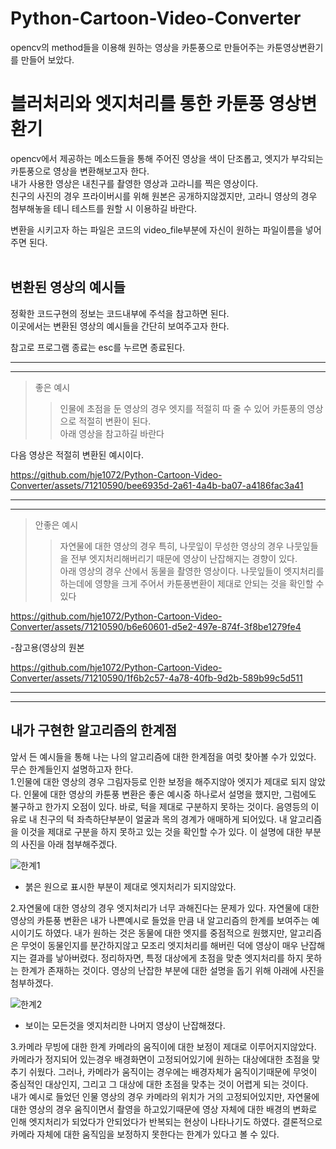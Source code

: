 # Python-Cartoon-Video-Converter
opencv의 method들을 이용해 원하는 영상을 카툰풍으로 만들어주는 카툰영상변환기를 만들어 보았다.

블러처리와 엣지처리를 통한 카툰풍 영상변환기
============================
opencv에서 제공하는 메소드들을 통해 주어진 영상을 색이 단조롭고, 엣지가 부각되는 카툰풍으로 영상을 변환해보고자 한다. <br/> 
내가 사용한 영상은 내친구를 촬영한 영상과 고라니를 찍은 영상이다. <br/> 
친구의 사진의 경우 프라이버시를 위해 원본은 공개하지않겠지만, 고라니 영상의 경우 첨부해놓을 테니 테스트를 원할 시 이용하길 바란다.<br/> 

변환을 시키고자 하는 파일은 코드의 video_file부분에 자신이 원하는 파일이름을 넣어주면 된다.<br/> 
<br/> 


변환된 영상의 예시들
--------------------------
정확한 코드구현의 정보는 코드내부에 주석을 참고하면 된다. <br/>
이곳에서는 변환된 영상의 예시들을 간단히 보여주고자 한다. <br/>

  참고로 프로그램 종료는 esc를 누르면 종료된다. 
* * *
* * *
>좋은 예시
>  >   인물에 초점을 둔 영상의 경우 엣지를 적절히 따 줄 수 있어 카툰풍의 영상으로 적절히 변환이 된다. <br/>
>  >  아래 영상을 참고하길 바란다<br/>


다음 영상은 적절히 변환된 예시이다. <br/>




https://github.com/hje1072/Python-Cartoon-Video-Converter/assets/71210590/bee6935d-2a61-4a4b-ba07-a4186fac3a41


* * *
* * *
>안좋은 예시
>  >  자연물에 대한 영상의 경우 특히, 나뭇잎이 무성한 영상의 경우 나뭇잎들을 전부 엣지처리해버리기 때문에 영상이 난잡해지는 경향이 있다.<br/>
>  > 아래 영상의 경우 산에서 동물을 촬영한 영상이다. 나뭇잎들이 엣지처리를 하는데에 영향을 크게 주어서 카툰풍변환이 제대로 안되는 것을 확인할 수 있다<br/>



https://github.com/hje1072/Python-Cartoon-Video-Converter/assets/71210590/b6e60601-d5e2-497e-874f-3f8be1279fe4

-참고용(영상의 원본


https://github.com/hje1072/Python-Cartoon-Video-Converter/assets/71210590/1f6b2c57-4a78-40fb-9d2b-589b99c5d511




* * *
* * *
내가 구현한 알고리즘의 한계점
--------------------------
 앞서 든 예시들을 통해 나는 나의 알고리즘에 대한 한계점을 여럿 찾아볼 수가 있었다. 무슨 한계들인지 설명하고자 한다.<br/>
1.인물에 대한 영상의 경우
 그림자등로 인한 보정을 해주지않아 엣지가 제대로 되지 않았다. 인물에 대한 영상의 카툰풍 변환은 좋은 예시중 하나로서 설명을 했지만, 그럼에도 불구하고 한가지 오점이 있다. 바로, 턱을 제대로 구분하지 못하는 것이다. 음영등의 이유로 내 친구의 턱 좌측하단부분이 얼굴과 목의 경계가 애매하게 되어있다. 내 알고리즘을 이것을 제대로 구분을 하지 못하고 있는 것을 확인할 수가 있다. 이 설명에 대한 부분의 사진을 아래 첨부해주겠다.<br/>
 
![한계1](https://github.com/hje1072/Python-Cartoon-Video-Converter/assets/71210590/8c892cf4-4ac0-4bf4-a2f9-b6e7e33f86b1)
<br/>
- 붉은 원으로 표시한 부분이 제대로 엣지처리가 되지않았다.


2.자연물에 대한 영상의 경우
 엣지처리가 너무 과해진다는 문제가 있다. 자연물에 대한 영상의 카툰풍 변환은 내가 나쁜예시로 들었을 만큼 내 알고리즘의 한계를 보여주는 예시이기도 하였다. 내가 원하는 것은 동물에 대한 엣지를 중점적으로 원했지만, 알고리즘은 무엇이 동물인지를 분간하지않고 모조리 엣지처리를 해버린 덕에 영상이 매우 난잡해지는 결과를 낳아버렸다. 정리하자면, 특정 대상에게 초점을 맞춘 엣지처리를 하지 못하는 한계가 존재하는 것이다. 영상의 난잡한 부분에 대한 설명을 돕기 위해 아래에 사진을 첨부하겠다.<br/>

 
![한계2](https://github.com/hje1072/Python-Cartoon-Video-Converter/assets/71210590/1ed1c0c7-4921-40b4-8211-cf6671a27180)
<br/>
- 보이는 모든것을 엣지처리한 나머지 영상이 난잡해졌다. 

3.카메라 무빙에 대한 한계
 카메라의 움직이에 대한 보정이 제대로 이루어지지않았다. <br/>카메라가 정지되어 있는경우 배경화면이 고정되어있기에 원하는 대상에대한 초점을 맞추기 쉬웠다. 그러나, 카메라가 움직이는 경우에는 배경자체가 움직이기때문에 무엇이 중심적인 대상인지, 그리고 그 대상에 대한 초점을 맞추는 것이 어렵게 되는 것이다.<br/> 내가 예시로 들었던 인물 영상의 경우 카메라의 위치가 거의 고정되어있지만, 자연물에 대한 영상의 경우 움직이면서 촬영을 하고있기때문에 영상 자체에 대한 배경의 변화로 인해 엣지처리가 되었다가 안되었다가 반복되는 현상이 나타나기도 하였다. 결론적으로 카메라 자체에 대한 움직임을 보정하지 못한다는 한계가 있다고 볼 수 있다.



 


